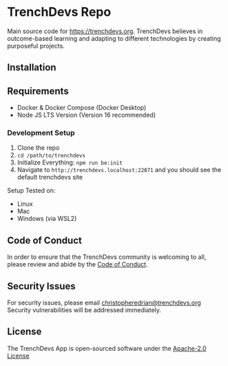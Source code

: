 # TrenchDevs Repo

Main source code for https://trenchdevs.org. TrenchDevs believes in outcome-based learning and adapting to different
technologies by creating purposeful projects.

## Installation

## Requirements

- Docker & Docker Compose  (Docker Desktop)
- Node JS LTS Version (Version 16 recommended)

### Development Setup

1. Clone the repo
2. `cd /path/to/trenchdevs`
3. Initialize Everything: `npm run be:init`
4. Navigate to `http://trenchdevs.localhost:22071` and you should see the default trenchdevs site

Setup Tested on:

- Linux
- Mac
- Windows (via WSL2)

## Code of Conduct

In order to ensure that the TrenchDevs community is welcoming to all, please review and abide by the
[Code of Conduct](https://github.com/trenchdevs/trenchdevs/blob/master/CODE_OF_CONDUCT.md).

## Security Issues

For security issues, please email [christopheredrian@trenchdevs.org](mailto:christopheredrian@trenchdevs.org)
Security vulnerabilities will be addressed immediately.

## License

The TrenchDevs App is open-sourced software under
the [Apache-2.0 License](https://github.com/trenchdevs/trenchdevs/blob/master/LICENSE)
